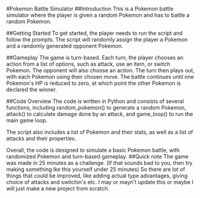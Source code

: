 #Pokemon Battle Simulator
##Introduction
This is a Pokemon battle simulator where the player is given a random Pokemon and has to battle a random Pokemon.

##Getting Started
To get started, the player needs to run the script and follow the prompts. The script will randomly assign the player a Pokemon and a randomly generated opponent Pokemon.

##Gameplay
The game is turn-based. Each turn, the player chooses an action from a list of options, such as attack, use an item, or switch Pokemon. The opponent will also choose an action. The turn then plays out, with each Pokemon using their chosen move. The battle continues until one Pokemon's HP is reduced to zero, at which point the other Pokemon is declared the winner.

##Code Overview
The code is written in Python and consists of several functions, including random_pokemon() to generate a random Pokemon, attack() to calculate damage done by an attack, and game_loop() to run the main game loop.

The script also includes a list of Pokemon and their stats, as well as a list of attacks and their properties.

Overall, the code is designed to simulate a basic Pokemon battle, with randomized Pokemon and turn-based gameplay.
 ##Quick note
 The game was made in 25 minutes as a challenge. (If that sounds bad to you, then try making something lke this yourself under 25 minutes) So there are lot of things that could be improved, like adding actual type advantages, giving choice of attacks and switchin's etc. I may or mayn't update this or maybe I will just make a new project from scratch.
